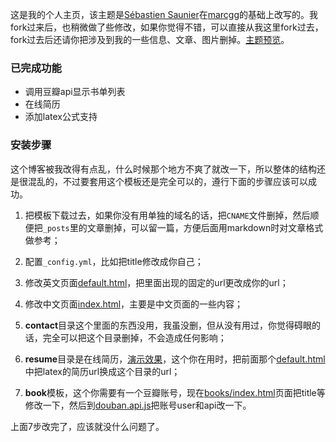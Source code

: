 这是我的个人主页，该主题是[Sébastien Saunier](https://raw.github.com/ssaunier/ssaunier.github.io/)在[marcgg](http://marcgg.com/)的基础上改写的。我fork过来后，也稍微做了些修改，如果你觉得不错，可以直接从我这里fork过去，fork过去后还请你把涉及到我的一些信息、文章、图片删掉。[主题预览](http://yongyuan.name/)。

### 已完成功能

- 调用豆瓣api显示书单列表
- 在线简历
- 添加latex公式支持

### 安装步骤

这个博客被我改得有点乱，什么时候那个地方不爽了就改一下，所以整体的结构还是很混乱的，不过要套用这个模板还是完全可以的，遵行下面的步骤应该可以成功。

1. 把模板下载过去，如果你没有用单独的域名的话，把`CNAME`文件删掉，然后顺便把`_posts`里的文章删掉，可以留一篇，方便后面用markdown时对文章格式做参考；

2. 配置`_config.yml`，比如把title修改成你自己；

3. 修改英文页面[default.html](https://github.com/willard-yuan/willard-yuan.github.io/blob/master/_layouts/default.html)，把里面出现的固定的url更改成你的url；

4. 修改中文页面[index.html](https://github.com/willard-yuan/willard-yuan.github.io/blob/master/cn/index.html)，主要是中文页面的一些内容；

5. **contact**目录这个里面的东西没用，我虽没删，但从没有用过，你觉得碍眼的话，完全可以把这个目录删掉，不会造成任何影响；

6. **resume**目录是在线简历，[演示效果](http://yongyuan.name/resume/)，这个你在用时，把前面那个[default.html](https://github.com/willard-yuan/willard-yuan.github.io/blob/master/_layouts/default.html)中把latex的简历url换成这个目录的url；

7. **book**模板，这个你需要有一个豆瓣账号，现在[books/index.html](https://github.com/willard-yuan/willard-yuan.github.io/blob/master/books/index.html)页面把title等修改一下，然后到[douban.api.js](https://github.com/willard-yuan/willard-yuan.github.io/blob/master/js/douban.api.js)把账号user和api改一下。

上面7步改完了，应该就没什么问题了。
